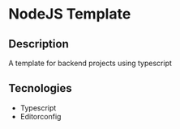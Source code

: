 # NodeJS Template
## Description
A template for backend projects using typescript
## Tecnologies
* Typescript
* Editorconfig
